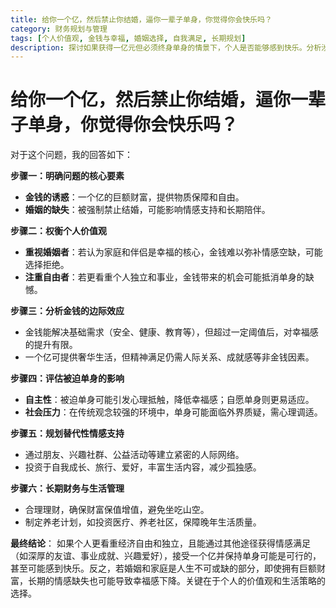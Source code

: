 ```yaml
---
title: 给你一个亿，然后禁止你结婚，逼你一辈子单身，你觉得你会快乐吗？
category: 财务规划与管理
tags: [个人价值观, 金钱与幸福, 婚姻选择, 自我满足, 长期规划]
description: 探讨如果获得一亿元但必须终身单身的情景下，个人是否能够感到快乐。分析涉及个人价值观、金钱对幸福的影响、婚姻的重要性以及如何通过建立替代性情感支持和合理财务规划来应对这种生活选择。结论指出，快乐与否取决于个人对经济自由与情感需求的权衡及相应的生活策略调整。
---
```

# 给你一个亿，然后禁止你结婚，逼你一辈子单身，你觉得你会快乐吗？  
对于这个问题，我的回答如下：

**步骤一：明确问题的核心要素**
- **金钱的诱惑**：一个亿的巨额财富，提供物质保障和自由。
- **婚姻的缺失**：被强制禁止结婚，可能影响情感支持和长期陪伴。

**步骤二：权衡个人价值观**
- **重视婚姻者**：若认为家庭和伴侣是幸福的核心，金钱难以弥补情感空缺，可能选择拒绝。
- **注重自由者**：若更看重个人独立和事业，金钱带来的机会可能抵消单身的缺憾。

**步骤三：分析金钱的边际效应**
- 金钱能解决基础需求（安全、健康、教育等），但超过一定阈值后，对幸福感的提升有限。
- 一个亿可提供奢华生活，但精神满足仍需人际关系、成就感等非金钱因素。

**步骤四：评估被迫单身的影响**
- **自主性**：被迫单身可能引发心理抵触，降低幸福感；自愿单身则更易适应。
- **社会压力**：在传统观念较强的环境中，单身可能面临外界质疑，需心理调适。

**步骤五：规划替代性情感支持**
- 通过朋友、兴趣社群、公益活动等建立紧密的人际网络。
- 投资于自我成长、旅行、爱好，丰富生活内容，减少孤独感。

**步骤六：长期财务与生活管理**
- 合理理财，确保财富保值增值，避免坐吃山空。
- 制定养老计划，如投资医疗、养老社区，保障晚年生活质量。

**最终结论**：
如果个人更看重经济自由和独立，且能通过其他途径获得情感满足（如深厚的友谊、事业成就、兴趣爱好），接受一个亿并保持单身可能是可行的，甚至可能感到快乐。反之，若婚姻和家庭是人生不可或缺的部分，即使拥有巨额财富，长期的情感缺失也可能导致幸福感下降。关键在于个人的价值观和生活策略的选择。